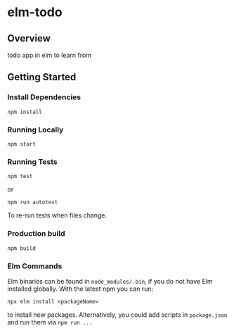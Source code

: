 # elm-todo



## Overview

todo app in elm to learn from


## Getting Started

### Install Dependencies

`npm install`

### Running Locally

`npm start`

### Running Tests

`npm test`

or

`npm run autotest`

To re-run tests when files change.

### Production build

`npm build`

### Elm Commands

Elm binaries can be found in `node_modules/.bin`, if you do not have Elm
installed globally. With the latest npm you can run:

`npx elm install <packageName>`

to install new packages. Alternatively, you could add scripts in `package.json`
and run them via `npm run ...`
